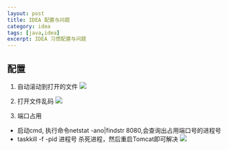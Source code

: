 ```yaml
---
layout: post
title: IDEA 配置与问题
category: idea
tags: [java,idea]
excerpt: IDEA 习惯配置与问题
---
```


## 配置
1. 自动滚动到打开的文件
![](https://gitee.com/guojun49/images/raw/master/blog-img/20200609171549.png)

2. 打开文件乱码
![](https://gitee.com/guojun49/images/raw/master/blog-img/20200609171555.png)

3. 端口占用
 - 启动cmd, 执行命令netstat -ano|findstr  8080,会查询出占用端口号的进程号
 - taskkill -f -pid 进程号   杀死进程，然后重启Tomcat即可解决
![](https://gitee.com/guojun49/images/raw/master/blog-img/20200609171600.png)